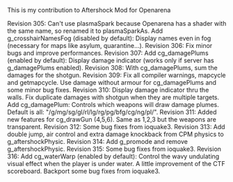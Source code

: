 This is my contribution to Aftershock Mod for Openarena

Revision 305: Can't use plasmaSpark because Openarena
has a shader with the same name, so renamed it to plasmaSparkAs.
Add g_crosshairNamesFog (disabled by default): Display names even
in fog (necessary for maps like asylum, quarantine...).
Revision 306: Fix minor bugs and improve performances.
Revision 307: Add cg_damagePlums (enabled by default): Display damage
indicator (works only if server has g_damagePlums enabled).
Revision 308: With cg_damagePlums, sum the damages for the shotgun.
Revision 309: Fix all compiler warnings, mapcycle and getmapcycle.
Use damage without armour for cg_damagePlums and some minor bug fixes.
Revision 310: Display damage indicator thru the walls.
Fix duplicate damages with shotgun when they are multiple targets.
Add cg_damagePlum: Controls which weapons will draw damage plumes.
Default is all: "/g/mg/sg/gl/rl/lg/rg/pg/bfg/cg/ng/pl/".
Revision 311: Added new features for cg_drawGun (4,5,6).
Same as 1,2,3 but the weapons are transparent.
Revision 312: Some bug fixes from ioquake3.
Revision 313: Add double jump, air control and extra
damage knockback from CPM physics to g_aftershockPhysic.
Revision 314: Add g_promode and remove g_aftershockPhysic.
Revision 315: Some bug fixes from ioquake3.
Revision 316: Add cg_waterWarp (enabled by default): Control the
wavy undulating visual effect when the player is under water.
A little improvement of the CTF scoreboard.
Backport some bug fixes from ioquake3.
